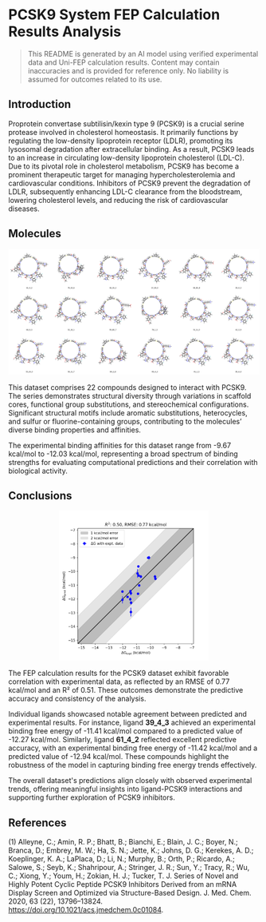 # PCSK9 System FEP Calculation Results Analysis  

> This README is generated by an AI model using verified experimental data and Uni-FEP calculation results. Content may contain inaccuracies and is provided for reference only. No liability is assumed for outcomes related to its use.  

## Introduction  

Proprotein convertase subtilisin/kexin type 9 (PCSK9) is a crucial serine protease involved in cholesterol homeostasis. It primarily functions by regulating the low-density lipoprotein receptor (LDLR), promoting its lysosomal degradation after extracellular binding. As a result, PCSK9 leads to an increase in circulating low-density lipoprotein cholesterol (LDL-C). Due to its pivotal role in cholesterol metabolism, PCSK9 has become a prominent therapeutic target for managing hypercholesterolemia and cardiovascular conditions. Inhibitors of PCSK9 prevent the degradation of LDLR, subsequently enhancing LDL-C clearance from the bloodstream, lowering cholesterol levels, and reducing the risk of cardiovascular diseases.  

## Molecules  

![Molecular structures of representative compounds](mol_grid.png)  

This dataset comprises 22 compounds designed to interact with PCSK9. The series demonstrates structural diversity through variations in scaffold cores, functional group substitutions, and stereochemical configurations. Significant structural motifs include aromatic substitutions, heterocycles, and sulfur or fluorine-containing groups, contributing to the molecules’ diverse binding properties and affinities.  

The experimental binding affinities for this dataset range from -9.67 kcal/mol to -12.03 kcal/mol, representing a broad spectrum of binding strengths for evaluating computational predictions and their correlation with biological activity.  

## Conclusions  

<p align="center"><img src="result_dG.png" width="300"></p>  

The FEP calculation results for the PCSK9 dataset exhibit favorable correlation with experimental data, as reflected by an RMSE of 0.77 kcal/mol and an R² of 0.51. These outcomes demonstrate the predictive accuracy and consistency of the analysis.  

Individual ligands showcased notable agreement between predicted and experimental results. For instance, ligand **39_4_3** achieved an experimental binding free energy of -11.41 kcal/mol compared to a predicted value of -12.27 kcal/mol. Similarly, ligand **61_4_2** reflected excellent predictive accuracy, with an experimental binding free energy of -11.42 kcal/mol and a predicted value of -12.94 kcal/mol. These compounds highlight the robustness of the model in capturing binding free energy trends effectively.  

The overall dataset's predictions align closely with observed experimental trends, offering meaningful insights into ligand-PCSK9 interactions and supporting further exploration of PCSK9 inhibitors.  

## References  

(1) Alleyne, C.; Amin, R. P.; Bhatt, B.; Bianchi, E.; Blain, J. C.; Boyer, N.; Branca, D.; Embrey, M. W.; Ha, S. N.; Jette, K.; Johns, D. G.; Kerekes, A. D.; Koeplinger, K. A.; LaPlaca, D.; Li, N.; Murphy, B.; Orth, P.; Ricardo, A.; Salowe, S.; Seyb, K.; Shahripour, A.; Stringer, J. R.; Sun, Y.; Tracy, R.; Wu, C.; Xiong, Y.; Youm, H.; Zokian, H. J.; Tucker, T. J. Series of Novel and Highly Potent Cyclic Peptide PCSK9 Inhibitors Derived from an mRNA Display Screen and Optimized via Structure-Based Design. J. Med. Chem. 2020, 63 (22), 13796–13824. https://doi.org/10.1021/acs.jmedchem.0c01084.  